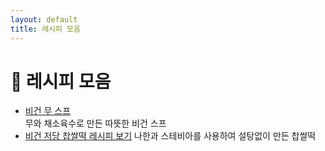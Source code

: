 ```yaml
---
layout: default
title: 레시피 모음
---
```


# 🍲 레시피 모음

- [비건 무 스프](vegan-mu-soup-20250815.md)  
  무와 채소육수로 만든 따뜻한 비건 스프
- [비건 저당 찹쌀떡 레시피 보기](./vegan-low-sugar-chapsaltteok.md)
  나한과 스테비아를 사용하여 설탕없이 만든 찹쌀떡 
